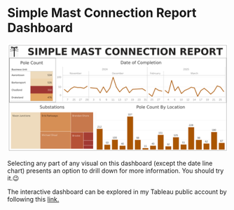 # Simple Mast Connection Report Dashboard
![](https://github.com/michael-ome/simple-mast-connection/blob/main/Simple%20Mast%20Connection.png)

Selecting any part of any visual on this dashboard (except the date line chart) presents an option to drill down for more information. You should try it.😉

The interactive dashboard can be explored in my Tableau public account by following this [link.](https://public.tableau.com/app/profile/michael.omelazu)

